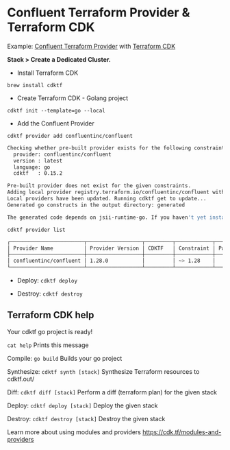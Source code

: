 # Confluent Terraform Provider & Terraform CDK

Example: [Confluent Terraform Provider](https://registry.terraform.io/providers/confluentinc/confluent/latest/docs) with [Terraform CDK](https://developer.hashicorp.com/terraform/cdktf)

**Stack > Create a Dedicated Cluster.**

- Install Terraform CDK

`brew install cdktf`


- Create Terraform CDK - Golang project 

`cdktf init --template=go --local`

- Add the Confluent Provider

`cdktf provider add confluentinc/confluent`

```sh
Checking whether pre-built provider exists for the following constraints:
  provider: confluentinc/confluent
  version : latest
  language: go
  cdktf   : 0.15.2

Pre-built provider does not exist for the given constraints.
Adding local provider registry.terraform.io/confluentinc/confluent with version constraint undefined to cdktf.json
Local providers have been updated. Running cdktf get to update...
Generated go constructs in the output directory: generated

The generated code depends on jsii-runtime-go. If you haven't yet installed it, you can run go mod tidy to automatically install it.
```

`cdktf provider list`

```sh
┌────────────────────────┬──────────────────┬─────────┬────────────┬──────────────────────────────────────────────────┬─────────────────┐
│ Provider Name          │ Provider Version │ CDKTF   │ Constraint │ Package Name                                     │ Package Version │
├────────────────────────┼──────────────────┼─────────┼────────────┼──────────────────────────────────────────────────┼─────────────────┤
│ confluentinc/confluent │ 1.28.0           │         │ ~> 1.28    │                                                  │                 │
└────────────────────────┴──────────────────┴─────────┴────────────┴──────────────────────────────────────────────────┴─────────────────┘
```

- Deploy: `cdktf deploy`

- Destroy: `cdktf destroy`

## Terraform CDK help

Your cdktf go project is ready!

  `cat help`                Prints this message

  Compile:
    `go build`              Builds your go project

  Synthesize:
    `cdktf synth [stack]`   Synthesize Terraform resources to cdktf.out/

  Diff:
    `cdktf diff [stack]`    Perform a diff (terraform plan) for the given stack

  Deploy:
    `cdktf deploy [stack]`  Deploy the given stack

  Destroy:
    `cdktf destroy [stack]` Destroy the given stack

  Learn more about using modules and providers https://cdk.tf/modules-and-providers
